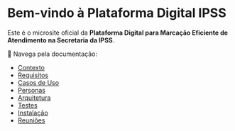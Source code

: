 # Bem-vindo à Plataforma Digital IPSS

Este é o microsite oficial da **Plataforma Digital para Marcação Eficiente de Atendimento na Secretaria da IPSS**.

🔗 Navega pela documentação:
- [Contexto](contexto.md)
- [Requisitos](requisitos.md)
- [Casos de Uso](usercases.md)
- [Personas](personas.md)
- [Arquitetura](arquitetura.md)
- [Testes](testes.md)
- [Instalação](instalacao.md)
- [Reuniões](reunioes.md)